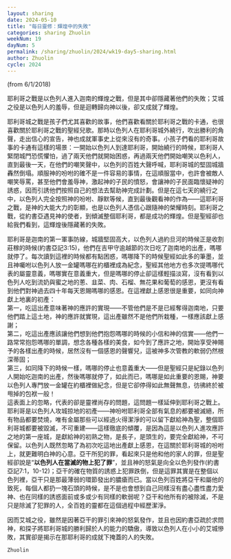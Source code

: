 ```yaml
---
layout: sharing
date: 2024-05-10
title: "每日靈修：輝煌中的失敗"
categories: sharing Zhuolin
weekNum: 19
dayNum: 5
permalink: /sharing/zhuolin/2024/wk19-day5-sharing.html
author: Zhuolin
cycle: 2024
---
```

(from 6/1/2018)

耶利哥之戰是以色列人進入迦南的輝煌之戰，但是其中卻隱藏著他們的失敗；艾城之役是以色列人的羞辱，但是迴轉歸向神以後，卻又成就了輝煌。  

耶利哥城之戰是孩子們尤其喜歡的故事，他們喜歡看關於耶利哥之戰的卡通，也很喜歡關於耶利哥之戰的聖經兒歌。那時以色列人在耶利哥城外繞行，吹出勝利的角聲，走出信心的宣告，神也成就軍事史上從來沒有的奇事。小孩子們看的耶利哥故事的卡通有這樣的場景：一開始以色列人到達耶利哥，開始繞行的時候，耶利哥人緊閉城門恐慌懼怕，過了兩天他們就開始困惑，再過兩天他們開始嘲笑以色利人，直到最後一天，在他們的嘲笑聲中，以色列的百姓大聲呼喊，耶利哥城的堅固城牆轟然倒塌。順服神的吩咐的確不是一件容易的事情，在這順服當中，也許會被敵人嘲笑辱罵，甚至他們會羞辱神，激起神的子民的憤怒，會讓神的子民面臨懷疑神的誘惑，因而引誘他們按照自己的想法去幫助神完成計劃。但是在這七天的繞行之中，以色列人完全按照神的吩咐、靜默等候，直到最後觀看神的作為——這耶利哥之戰，是神的大能大力的彰顯，也是以色列人憑信心跟隨神的榮耀時刻。耶利哥之戰，從約書亞遇見神的使者，到傾滅整個耶利哥，都是成功的輝煌。但是聖經卻也給我們看到，這輝煌後隱藏著的失敗。  

耶利哥是迦南的第一軍事防線，城牆堅固高大，以色列人過約旦河的時候正是收割莊稼的時候(約書亞記3:15)，他們在吉甲守逾越節的次日吃了迦南地的出產，嗎哪就停了。每次讀到這裡的時候都有點困惑，嗎哪降下的時候聖經如此多的筆墨，並且神囑咐以色列人放一金罐嗎哪在約櫃裡成為紀念，聖經其他地方也多次提嗎哪代表的屬靈意義，嗎哪實在意義重大，但是嗎哪的停止卻這樣輕描淡寫，沒有看到以色列人吃到流奶與蜜之地的蔥、韭菜、肉、石榴、無花果和葡萄的感恩，更沒有看到他們對神過去四十年每天恩賜嗎哪的感恩。在這裡獻上感恩很是重要，如同向神獻上地裏的初產：  
第一，吃這出產意味著神的應許的實現——不管他們是不是已經奪得迦南地，只要他們踏上這土地，神的應許就實現，這出產雖然不是他們所栽種，一樣應該獻上感謝；  
第二，吃這出產應該讓他們想到他們抱怨嗎哪的時候的小信和神的信實——他們一路常常抱怨嗎哪的單調，想念各種各樣的美食，如今到了應許之地，開始享受神賜予的各樣出產的時候，居然沒有一個感恩的聲響兒，這被神多次管教的軟弱仍然根深蒂固；  
第三，如同降下的時候一樣，嗎哪的停止也意義重大——但是聖經只是紀錄以色列人開始吃迦南的出產，然後嗎哪就停了，如此而已，嗎哪是如此重要的恩賜，神要以色列人專門放一金罐在約櫃裡做紀念，但是它卻停得如此無聲無息，彷彿終於被甩掉的包袱一般！  
這表面上的忽略，代表的卻是靈裡尚存的問題，這問題一樣延伸到耶利哥之戰上。耶利哥是以色列人攻城掠地的初產——神吩咐耶利哥全部有氣息的都要被滅絕，所有物品都要焚燒，唯有金屬那些可以經過火得潔淨的可以留下獻給神為聖，整個耶利哥城都要被毀滅，不可重建——這樣徹底的傾覆，是因為這是以色列人進攻應許之地的第一座城，是獻給神的初熟之物，是長子，是頭生的，要完全獻給神，不可保留。以色列人既然忽略了為初次吃這地出產獻上感恩，在這關於耶利哥城的吩咐上，就更難明白神的心意。亞干所犯的罪，看起來只是他和他的家人的罪，但是聖經卻說是“**以色列人在當滅的物上犯了罪**”，並且神的怒氣是向全以色列發作(約書亞記7:1，10-12)；亞干的確在物質的誘惑上犯罪跌倒，但是這罪其實是在整個以色列裡，亞干只是那最薄弱的環節發出的膿瘡而已。當以色列百姓將亞干和屬他的致死，每個人都扔一塊石頭的時候，是不是也會想到自己同樣沒有盡心盡性盡力愛神、也在同樣的誘惑面前或多或少有同樣的軟弱呢？亞干和他所有的被除滅，不是只是除滅了犯罪的人，全百姓的靈都在這個過程中經歷潔淨。  

因而艾城之役，雖然是因著亞干的罪引來神的怒氣發作，並且也因約書亞疏於求問神，和探子將耶利哥城的勝利歸於人的能力的驕傲，導致以色列人在小小的艾城慘敗，其實卻是揭示在那耶利哥的成就下掩蓋的人的失敗。  

`Zhuolin`  

